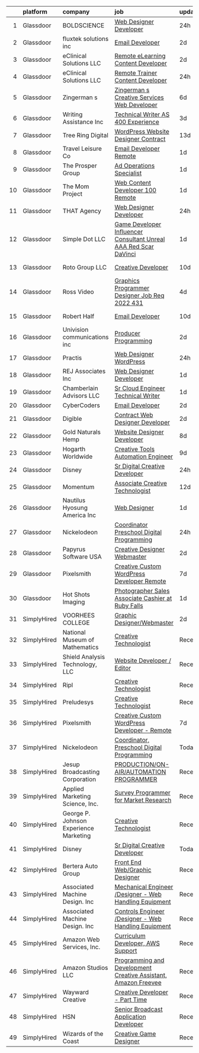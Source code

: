 

|    | platform    | company                                | job                                                                                                                                                                                                                                                                                                                                                                                                                                                                                                                                                                                                                                                                                                                                                                                                                                                                                                                                                                                                                                                                                                                                                                                                                                                                                                                                                      | update_time   | location             |
|---:|:------------|:---------------------------------------|:---------------------------------------------------------------------------------------------------------------------------------------------------------------------------------------------------------------------------------------------------------------------------------------------------------------------------------------------------------------------------------------------------------------------------------------------------------------------------------------------------------------------------------------------------------------------------------------------------------------------------------------------------------------------------------------------------------------------------------------------------------------------------------------------------------------------------------------------------------------------------------------------------------------------------------------------------------------------------------------------------------------------------------------------------------------------------------------------------------------------------------------------------------------------------------------------------------------------------------------------------------------------------------------------------------------------------------------------------------|:--------------|:---------------------|
|  1 | Glassdoor   | BOLDSCIENCE                            | [Web Designer Developer](https://www.glassdoor.com/partner/jobListing.htm?pos=123&ao=1136043&s=58&guid=00000181dc9a952f852f7983eda243de&src=GD_JOB_AD&t=SR&vt=w&ea=1&cs=1_926f3ef7&cb=1657263527532&jobListingId=1007990262833&jrtk=3-0-1g7e9l5aok60j801-1g7e9l5bagfp0800-9b582723f68ecd53-)                                                                                                                                                                                                                                                                                                                                                                                                                                                                                                                                                                                                                                                                                                                                                                                                                                                                                                                                                                                                                                                             | 24h           | Remote               |
|  2 | Glassdoor   | fluxtek solutions inc                  | [Email Developer](https://www.glassdoor.com/partner/jobListing.htm?pos=112&ao=1136043&s=58&guid=00000181dc9a952f852f7983eda243de&src=GD_JOB_AD&t=SR&vt=w&ea=1&cs=1_378dec33&cb=1657263527528&jobListingId=1007984862555&jrtk=3-0-1g7e9l5aok60j801-1g7e9l5bagfp0800-1c6e3ef8f3a17f53-)                                                                                                                                                                                                                                                                                                                                                                                                                                                                                                                                                                                                                                                                                                                                                                                                                                                                                                                                                                                                                                                                    | 2d            | Remote               |
|  3 | Glassdoor   | eClinical Solutions  LLC               | [Remote eLearning Content Developer](https://www.glassdoor.com/partner/jobListing.htm?pos=121&ao=1136043&s=58&guid=00000181dc9a952f852f7983eda243de&src=GD_JOB_AD&t=SR&vt=w&ea=1&cs=1_e41244d3&cb=1657263527532&jobListingId=1007986170902&jrtk=3-0-1g7e9l5aok60j801-1g7e9l5bagfp0800-2f50e8f542cac46f-)                                                                                                                                                                                                                                                                                                                                                                                                                                                                                                                                                                                                                                                                                                                                                                                                                                                                                                                                                                                                                                                 | 2d            | Mansfield, MA        |
|  4 | Glassdoor   | eClinical Solutions  LLC               | [Remote Trainer Content Developer](https://www.glassdoor.com/partner/jobListing.htm?pos=120&ao=1136043&s=58&guid=00000181dc9a952f852f7983eda243de&src=GD_JOB_AD&t=SR&vt=w&ea=1&cs=1_4f101c73&cb=1657263527532&jobListingId=1007991434122&jrtk=3-0-1g7e9l5aok60j801-1g7e9l5bagfp0800-809f21286c188d16-)                                                                                                                                                                                                                                                                                                                                                                                                                                                                                                                                                                                                                                                                                                                                                                                                                                                                                                                                                                                                                                                   | 24h           | Mansfield, MA        |
|  5 | Glassdoor   | Zingerman s                            | [Zingerman s Creative Services Web Developer](https://www.glassdoor.com/partner/jobListing.htm?pos=116&ao=1136043&s=58&guid=00000181dc9a952f852f7983eda243de&src=GD_JOB_AD&t=SR&vt=w&cs=1_0b39a854&cb=1657263527528&jobListingId=1007977772360&jrtk=3-0-1g7e9l5aok60j801-1g7e9l5bagfp0800-e499b32af42d88a0-)                                                                                                                                                                                                                                                                                                                                                                                                                                                                                                                                                                                                                                                                                                                                                                                                                                                                                                                                                                                                                                             | 6d            | Ann Arbor, MI        |
|  6 | Glassdoor   | Writing Assistance  Inc                | [Technical Writer   AS 400 Experience](https://www.glassdoor.com/partner/jobListing.htm?pos=107&ao=1110586&s=58&guid=00000181dc9a952f852f7983eda243de&src=GD_JOB_AD&t=SR&vt=w&ea=1&cs=1_5ef04dc2&cb=1657263527528&jobListingId=1007983079216&cpc=F4EED0218A761C36&jrtk=3-0-1g7e9l5aok60j801-1g7e9l5bagfp0800-c5e83108ab35280a--6NYlbfkN0CbyqwCxf7BnLAPLY6j6nCmjwAv0qpbHdzsE_kjzGwLanhvPn7Jo2Ri0sYZe4rF2P4OCsjxklCdxaYdykOCrcGe-qkEGTAiEtXOznV-M0GbUv-CgeiaVkM3soKFOTNG5XrwXVR3Cr1qzzP9RFcRcFfNed54kUrkmKLKjn8PudM64D9miQI-eVqKK0R9ix8zxqcOdEKqbqEnYsE6krpMEx4t6_-wABQdOXadW09FHvuUCHLiA9FQmZh-q5-6tJSp-yAsWI4vsdOZIJ2P7mwklx7fOEcnAJp7ymRx9od6pZJz-eRbp2FvcL_3GBYuZAtbVdfpElxHmgqa25OYhDoAuk7ht4NhxA0tS1jKX170mHSamkSTsyPM_-533URkhZ1zzFFu5f2mc0-_xztknmFKontMGgAhMBCKVaTUScOz7d7gZ5chTQRSlpQ90RqfbaopvM5WuotwFQqSUrtm5q2A-KpqtopBOtfbo9T6c5jdtRh2CvHyY6SGcFZ6tLABnbwcnyXL0kQobcCNow%3D%3D)                                                                                                                                                                                                                                                                                                                                                                                                                                                              | 3d            | Remote               |
|  7 | Glassdoor   | Tree Ring Digital                      | [WordPress Website Designer  Contract ](https://www.glassdoor.com/partner/jobListing.htm?pos=127&ao=1136043&s=58&guid=00000181dc9a952f852f7983eda243de&src=GD_JOB_AD&t=SR&vt=w&ea=1&cs=1_0d35173d&cb=1657263527533&jobListingId=1007961843957&jrtk=3-0-1g7e9l5aok60j801-1g7e9l5bagfp0800-7cb7325c95340e4d-)                                                                                                                                                                                                                                                                                                                                                                                                                                                                                                                                                                                                                                                                                                                                                                                                                                                                                                                                                                                                                                              | 13d           | Remote               |
|  8 | Glassdoor   | Travel   Leisure Co                    | [Email Developer   Remote  ](https://www.glassdoor.com/partner/jobListing.htm?pos=125&ao=1136043&s=58&guid=00000181dc9a952f852f7983eda243de&src=GD_JOB_AD&t=SR&vt=w&cs=1_9fb3428f&cb=1657263527533&jobListingId=1007987719084&jrtk=3-0-1g7e9l5aok60j801-1g7e9l5bagfp0800-df45235fbaa2db25-)                                                                                                                                                                                                                                                                                                                                                                                                                                                                                                                                                                                                                                                                                                                                                                                                                                                                                                                                                                                                                                                              | 1d            | Orlando, FL          |
|  9 | Glassdoor   | The Prosper Group                      | [Ad Operations Specialist](https://www.glassdoor.com/partner/jobListing.htm?pos=126&ao=1136043&s=58&guid=00000181dc9a952f852f7983eda243de&src=GD_JOB_AD&t=SR&vt=w&ea=1&cs=1_f0783ac7&cb=1657263527533&jobListingId=1007988974794&jrtk=3-0-1g7e9l5aok60j801-1g7e9l5bagfp0800-976a32c8e4b567ce-)                                                                                                                                                                                                                                                                                                                                                                                                                                                                                                                                                                                                                                                                                                                                                                                                                                                                                                                                                                                                                                                           | 1d            | Greenwood, IN        |
| 10 | Glassdoor   | The Mom Project                        | [Web Content Developer  100  Remote ](https://www.glassdoor.com/partner/jobListing.htm?pos=105&ao=1110586&s=58&guid=00000181dc9a952f852f7983eda243de&src=GD_JOB_AD&t=SR&vt=w&cs=1_905e02d1&cb=1657263527527&jobListingId=1007986758514&cpc=9DC6E4D8324653EE&jrtk=3-0-1g7e9l5aok60j801-1g7e9l5bagfp0800-6c82e3c00f9c4597--6NYlbfkN0BDp_epf89aHDQhKpPegNJQ_ldQpEFZQsM9OcONMGxWx6pU56EKHF58QjVdAUvn2gVF6Dd1zVS80qiiYrT6hoOprW7dR6-ZF7r8RZJa0F3JTSgZC-2E7-lr1oTq_DFlUD0FneIpAbcxnvg4bUqoEpqWOS4uNGMcRJlAdSOMdbmoaVpqUpdAwwpBP8m-axIOx4hH6nLABqwKDtooU4caI8I2XnYYBn7nN4bqey8AyIWKSYCr1j9Adagpf-ZeBhceX7yCgKa8pbB5ZVrInKP-RTivJ1f-vhRqZhSg7wEKO4P7U0A_06gWPylWJIAAj3ooYyx9gzB8Ajuty0Xu5Q2VKhIbnUm42nah9th3VAhF3ZXs_mNW1FxFeb3irvJTmsBnkcgSgIz-OwVJ8lBTn7vUxNEt2r9p7kMdcqxzJw04-AcgaVtNMoolDfAUPEziylDK0YmtXDm66UkYOVhUjetKjd5R1uoQh89T9OyTugWPV0cMkb6Q4sWNNs2WW_IlaJVeSpmbEVmvLiwFbFHaK3fH_XF2snf87nIFjQut3R8BlWv_S_1Q-JN3H4JyA6Sl_JJEtECWovd8C7x9KQ%3D%3D)                                                                                                                                                                                                                                                                                                                                                                                                    | 1d            | Remote               |
| 11 | Glassdoor   | THAT Agency                            | [Web Designer Developer](https://www.glassdoor.com/partner/jobListing.htm?pos=104&ao=1110586&s=58&guid=00000181dc9a952f852f7983eda243de&src=GD_JOB_AD&t=SR&vt=w&ea=1&cs=1_ea46b1db&cb=1657263527527&jobListingId=1007990020797&cpc=82B3195DA92CAF92&jrtk=3-0-1g7e9l5aok60j801-1g7e9l5bagfp0800-0c50c41ba30ab75e--6NYlbfkN0CNPXhQHeQmpFLG1zbnVry6FDwS6k36Zx3mOturxRE7VTwd-PHBCgegvK6MSUCpLPNO5VeDiSWy4Jg_X4vF36py9cvxKfHCa3YoYBIzWKw3WHI5I-J9NyizVTVDg5tcklXjn-A-4m5usbuY75GunOoLcnQEC6itfPuGb4uBUW9zcmWdS5i-3rDgLi_VQXhNEa9VgfEwb9VrDyFmNUmwf-IkaIc1sP9U4kt8ea9n-ThztVk-6zcj78ad1VoiNqPXaSsoPT2oRNUPW0WmIMYC2Xs_L_pBqyFTWw0kNlaFfS-492z5mm6OcUYVkpHGSpX5op2o28_mtAFMM1ssWLZ9IdT5CPkobIjKOIGCj6n_rU0EolDVGA5EbYFeW0K_A0tmKByFRvQWC40IV20R3ozVO2oUY2KrBjCVnua5HP_np2IHPN8pzTfBqxzVPvZOZmUnn5LQ7sKb1fgTNWd1954j5TdSxeFGa9PgHiumSmUCpv0fLX_SzSj8yVkI9NQS3UJO7-0%3D)                                                                                                                                                                                                                                                                                                                                                                                                                                                                                          | 24h           | West Palm Beach, FL  |
| 12 | Glassdoor   | Simple Dot LLC                         | [Game Developer Influencer   Consultant  Unreal  AAA  Red Scar  DaVinci ](https://www.glassdoor.com/partner/jobListing.htm?pos=101&ao=1110586&s=58&guid=00000181dc9a952f852f7983eda243de&src=GD_JOB_AD&t=SR&vt=w&ea=1&cs=1_db1848b1&cb=1657263527527&jobListingId=1007988169468&cpc=F5E96E35A1725171&jrtk=3-0-1g7e9l5aok60j801-1g7e9l5bagfp0800-ea5796f865d45b2b--6NYlbfkN0BkSfjZlGN18gGtpPg_86ZemVYx4Wh63Xcamy2Q7-7wZ-kin33G1bwa6GZPxrqSHHz--SXSexNnOl5TpH3iKffomPqSxWywkMvBVfj8_1dHgt1X1sxFsX2CQ3Yp8jeLenVdGl8MCLpVwCP3CBbXsZinkrMGelfkvibICkQIKwvALSEFv-9xIQvqZ2ahKLy97iksLsowU3V5EsakaAhlxx44qyIAiom6ZmriHK7jSYLz02AuRhQBh42wtJKfq6Yhof5Zw1PYC26V-ZCNJFcBgL54ACyrvwjFy4KEU1DdSAqTz0nJLmGrIe2Iay7V3JcjIraR9QoDOZXZMdR3W-aH9Vg6u9VwzRvchcR6SOv1cFaqmtZYp1y_VcTX93pXGHiLBQGRIWHN-JnMwKsJmlKB3V71_6AfrLr5nlp3GuIUlBFph87cg6628cuIEuubHJzWg6PxtQxCBW3arC3qfEt8Pa85ULc6GHESz5HQcHchWdJGZkYoI4pkdw_yefp393G19Mo%3D)                                                                                                                                                                                                                                                                                                                                                                                                                                         | 1d            | Remote               |
| 13 | Glassdoor   | Roto Group LLC                         | [Creative Developer](https://www.glassdoor.com/partner/jobListing.htm?pos=119&ao=1136043&s=58&guid=00000181dc9a952f852f7983eda243de&src=GD_JOB_AD&t=SR&vt=w&ea=1&cs=1_454e3958&cb=1657263527529&jobListingId=1007967008548&jrtk=3-0-1g7e9l5aok60j801-1g7e9l5bagfp0800-908299c00590ae69-)                                                                                                                                                                                                                                                                                                                                                                                                                                                                                                                                                                                                                                                                                                                                                                                                                                                                                                                                                                                                                                                                 | 10d           | Columbus, OH         |
| 14 | Glassdoor   | Ross Video                             | [Graphics Programmer   Designer  Job Req  2022 431 ](https://www.glassdoor.com/partner/jobListing.htm?pos=122&ao=1136043&s=58&guid=00000181dc9a952f852f7983eda243de&src=GD_JOB_AD&t=SR&vt=w&ea=1&cs=1_a4d962c6&cb=1657263527532&jobListingId=1007981036661&jrtk=3-0-1g7e9l5aok60j801-1g7e9l5bagfp0800-79d5b95c2834f072-)                                                                                                                                                                                                                                                                                                                                                                                                                                                                                                                                                                                                                                                                                                                                                                                                                                                                                                                                                                                                                                 | 4d            | Remote               |
| 15 | Glassdoor   | Robert Half                            | [Email Developer](https://www.glassdoor.com/partner/jobListing.htm?pos=110&ao=1110586&s=58&guid=00000181dc9a952f852f7983eda243de&src=GD_JOB_AD&t=SR&vt=w&ea=1&cs=1_4ecbd227&cb=1657263527529&jobListingId=1007966987917&cpc=3DB599BF2F4828F0&jrtk=3-0-1g7e9l5aok60j801-1g7e9l5bagfp0800-08570e393c51694f--6NYlbfkN0CpzDdaQkua3np5pkmj49lKioZwmwxQ-yx5plwbYmV_M5St0DD8rCm1b97fu_mRPTT0lX9fIyOGuKZAagrYpKe9kmVzJG0uc1dRY7ZhFZ2MacIHCknr7RtkoHkGKQB2stR3LEPv25-qcAvPVUzTxutNrVTz7leryGygVgH6ADYWPkuYiKSf2bzRttXRB2TVq6Am65Ssk20pU-5UdaEguUFDyW8dsvR48n42ZpHp-Cjj394gcwyaDZTbQe1KsAvTowfBhM397y-XOLhzVV53UADWDGYt0IRVv-h4ttJ7vqiv-pYIK-mfoiX7f3sjIX93bHR874WquwBh7baiWrOFj03bKXMojqkForFIpMNG31b4Jq-gwscgOqosYA69wGPv40lcS767v0bRQBWkzYYoHKrkTCYZ8gmH-_dfpcT2vGBDHj4fwn6WQrR9Jcn-OT9RcjH_CfCbAK4EXdoFMeYEK5oxLqYwZLoJkbnCpfEfgbyKDGG8sv_qweSVonR_BKN6D4Hf_qG3F6nTaUmtij7LBzXUKtgbPyePPMwPFn1l0z9HkS8A9z31wBqo)                                                                                                                                                                                                                                                                                                                                                                                                                                               | 10d           | Minneapolis, MN      |
| 16 | Glassdoor   | Univision communications inc           | [Producer  Programming](https://www.glassdoor.com/partner/jobListing.htm?pos=115&ao=1136043&s=58&guid=00000181dc9a952f852f7983eda243de&src=GD_JOB_AD&t=SR&vt=w&cs=1_385c8c58&cb=1657263527528&jobListingId=1007985031234&jrtk=3-0-1g7e9l5aok60j801-1g7e9l5bagfp0800-141e9ef6fbe0223a-)                                                                                                                                                                                                                                                                                                                                                                                                                                                                                                                                                                                                                                                                                                                                                                                                                                                                                                                                                                                                                                                                   | 2d            | Miami, FL            |
| 17 | Glassdoor   | Practis                                | [Web Designer   WordPress](https://www.glassdoor.com/partner/jobListing.htm?pos=102&ao=1110586&s=58&guid=00000181dc9a952f852f7983eda243de&src=GD_JOB_AD&t=SR&vt=w&ea=1&cs=1_87959efb&cb=1657263527527&jobListingId=1007989893537&cpc=BCC169F53084E245&jrtk=3-0-1g7e9l5aok60j801-1g7e9l5bagfp0800-b83e3ad3f0244a34--6NYlbfkN0CPEiJEzZq4I_K6S6Q9VC1QMfIsI0INZ1UYi7vjgDL48do-bvsq3-GMN3KEosZIajNSI3JzVhNe65qgyXMt7z25L10GIP3zLiv2g09gd65qqfFZ_Py2byReBGzq0Rasw6PkH8gjqqIArsTaBnCQfIq9tYeDe5RkGKuQnPk_XU-t--RW9d9SmnVKmNuTlQyHDE6dosj-zUkD4SGq9e4_YNGvZQ824Kq9sHzI4zLOZqVwt-RfVoWX8-IoHjZ6GVURkSW8c8QVGJo77vkO0yDjnpbxPPs3aJPElAOHhwsrF6oeVgd54EC7Z_J2_lCDr1w36ccO-xGWbWPcY69yR3gy2pUU8e-2BlR0HK7iUy72K6cSTRBxEPOC5kzo0IGnfBk5Y7j2NBz-dJ8N12egnnj4SqokyO7UY71S_8-D7_cAzm-fkQy4f0a9uu61ohGFavozWHCGWCgegFcHybuAtk4NF1qhiwzp2OFIKuTpy_oE5VpKRRVYiHaXR-cSQD-x10Y68_A%3D)                                                                                                                                                                                                                                                                                                                                                                                                                                                                                        | 24h           | Charlotte, NC        |
| 18 | Glassdoor   | REJ   Associates  Inc                  | [Web Designer Developer](https://www.glassdoor.com/partner/jobListing.htm?pos=106&ao=1110586&s=58&guid=00000181dc9a952f852f7983eda243de&src=GD_JOB_AD&t=SR&vt=w&ea=1&cs=1_f971ef9c&cb=1657263527527&jobListingId=1007988000128&cpc=155EB9D5185558AF&jrtk=3-0-1g7e9l5aok60j801-1g7e9l5bagfp0800-052e4508faa82851--6NYlbfkN0AF_bfm7gzr-f4HtFIOaurJ6VoJjpjfwwjpbPTStdJTja__rm5RFnvmIqP4IgP5Pe_UU-mMrW9psE_3WYuQ8Ej17TjZ_ZnA4Ef1kqQtaP5Yhw0aYQ7OXMBUsZ5R6ikwFO_ZxKqfT8jnjqHckvi7M8tWk6QVmuJpZbrDpHBnb4jmRTPIj_Jz4SB2dieVRmJsAOkKbkVa_NoE_WBxW3UoaWYeHUMjWp4696hH9znAefgat0H16nqyTTA7Qf86hqIA9BVHyFVSUU2IQdZj2WcwoB4wrFJN8_IWlcQDpjG40tI3HptKb6K2BxBXi_LAtMR5xCEKJlHYRXpmMqSzvyRl1pfXQAF6M_fPyt1eqVIg1KhRWzTQxnCVX-w9ey5S7F0S3x1ar_HliwFBznbocCUFDYjeFVNFTlcP2K7maF0jk7YuZftcCeSvRKkau6igo7vqzftcW2C5U1N2RldZvFLxt8U8HLcCpd2aP5urz_P_LpzntqtzqyOMhmckbxX3huOCLT4%3D)                                                                                                                                                                                                                                                                                                                                                                                                                                                                                          | 1d            | Fort Meade, MD       |
| 19 | Glassdoor   | Chamberlain Advisors LLC               | [Sr  Cloud Engineer   Technical Writer](https://www.glassdoor.com/partner/jobListing.htm?pos=108&ao=1110586&s=58&guid=00000181dc9a952f852f7983eda243de&src=GD_JOB_AD&t=SR&vt=w&ea=1&cs=1_c8d7cabb&cb=1657263527528&jobListingId=1007988318577&cpc=8A48E7D5890B96AC&jrtk=3-0-1g7e9l5aok60j801-1g7e9l5bagfp0800-ca89abcd5e03d050--6NYlbfkN0BQTv-RBlFqOUTGJDM9bmyVsbFrrtwBOBspE1hX8D6Q4-fdJwmOdTuHVG0bFerBQ6tn80tXyDNGnmz8q695TTZv-hyxqIMqobBUP4bB43MtxtJUgbpvcdiDvWGUrciKa2oQvrb3mLOanWk-6AZsFVY4wThxfuJnBUuSXoxw_7UGhZm2QMTMxCE4tqgVTj6KynXr_OnoGvY78zPyyqL3wpCbz03ymDOR_TfIyC0fJHQWBo5jQeLh9QXGHcPChTLtOvL8H00dGk0OSbjNT_3qDFhMeRucNAw9Q3twEs4ck8WbfUYHTd1Wi7z8PZhVcV6JiObRMufAF7YOg0S_hMM2UEyaQTR1L9iA8RE54zlRP-q1lynMpc5g-rv7ZDyjDGHjx09MVGyHi8GMr9BZxvrQ4fQ90w6P7kAqwkxjAvUkGQW42V8kI2yMFDiuImtjcVBGNdbA-OMon8Nthiq_tFskreHe5UeQdILWmXmx8IUw-ITWsTUGg4aHnIlo5kQKfLkeTdeofn7rmG6d5318-gn8UcdZ)                                                                                                                                                                                                                                                                                                                                                                                                                                                         | 1d            | Deerfield, IL        |
| 20 | Glassdoor   | CyberCoders                            | [Email Developer](https://www.glassdoor.com/partner/jobListing.htm?pos=111&ao=1110586&s=58&guid=00000181dc9a952f852f7983eda243de&src=GD_JOB_AD&t=SR&vt=w&ea=1&cs=1_e182a419&cb=1657263527528&jobListingId=1007985385935&cpc=2CAED5C921A5F994&jrtk=3-0-1g7e9l5aok60j801-1g7e9l5bagfp0800-132a06b16a99e20f--6NYlbfkN0CpFJQzrgRR8WqXWK1qKKEqALWJw739KlKqr2H-MSI4eoBlI4EFrmor2FYZMP3muM3nsBG02Gh-cXh20oXEQohCi0lW1kUVq2_pXkesGpGZA_EyWd1KkbEJQ6OO_Si21N7R1RKmv8ojxKUA5xX2BZ1aA15FUnzr3_r_P8FcYLpTi6yY1wRra_0TiXtJMtVjCQW_rPUN0l-4vWFy__C8GZjW7T_eaRJnywFcGGUKDpu3MbByf9vi9ulbweyzSaSpled9OAKNv9NX1a2mh_1axrAi3rSNdvNWDHyYed2osZ9UCAOw3nMM1INzoH8_8g_FQQ2-DVwtqUJ4WzX3dDHQ2E2zY37ib0wvpTyM2F75PpmeyKp-nvuENDexSH9K2RT0DqcUuUzq8A3L08izg_2dMfgStNEwGzHDblbRmHPVBlGIyI613MRCFEkFqsCG8dc4vY1LcYF34NOg1L62hURN9uG4KWGDadJE4tqXYjLTCmVp1U4o-i7LigGB_9dqMmCb1R6BENXgwL-56FZat64obnDKCihZEKSEQ2gbhOecybotiWdky__gwJ6iDlMrDNYSKvbPVx5IUa97O-HhiJRorTKfWarFvxDeX5RAwKq9Xspt6QKqV0lkt-Z0RrGnmPiSpNXZuvz9E07n-mHVLt-asClNsoNFfCSA1lHwkf1keVABPH4ep0YPHiavaocBvh7xJUtCCuDUM-Hf3t3nYabqR3AiP6o4T6x7LHRapHDd6Swj_UCRXg-gvMt9AHXWfXvX2FQ6Vy72vb2C5an3P3CMZW5AAM3i049PhRazTjbCiOIs_5ubJKZ1lN2JFd-gC4Ldi7mraYWHxAIb3zZZGoIaTXaxLLMXyV_54BHSRlIrmiQMdH_ZNPe2cnh6byZ1BV8fYLJbwF8z9R4FH6eH_rXYMdwSBjaT0pFPgm5D-vZBMBk4k3Tf5b0foxmiBFKZi_C_LRWqHHv06Beqw7IzE5iwcsp12qjB3QECi94%3D) | 2d            | Atlanta, GA          |
| 21 | Glassdoor   | Digible                                | [Contract Web Designer Developer](https://www.glassdoor.com/partner/jobListing.htm?pos=117&ao=1136043&s=58&guid=00000181dc9a952f852f7983eda243de&src=GD_JOB_AD&t=SR&vt=w&ea=1&cs=1_7242822d&cb=1657263527529&jobListingId=1007986118313&jrtk=3-0-1g7e9l5aok60j801-1g7e9l5bagfp0800-e318e2dbc3f9b5b6-)                                                                                                                                                                                                                                                                                                                                                                                                                                                                                                                                                                                                                                                                                                                                                                                                                                                                                                                                                                                                                                                    | 2d            | Denver, CO           |
| 22 | Glassdoor   | Gold Naturals Hemp                     | [Website Designer Developer](https://www.glassdoor.com/partner/jobListing.htm?pos=128&ao=1136043&s=58&guid=00000181dc9a952f852f7983eda243de&src=GD_JOB_AD&t=SR&vt=w&ea=1&cs=1_d6b2ee9c&cb=1657263527533&jobListingId=1007970947546&jrtk=3-0-1g7e9l5aok60j801-1g7e9l5bagfp0800-d1b3ad55563907bc-)                                                                                                                                                                                                                                                                                                                                                                                                                                                                                                                                                                                                                                                                                                                                                                                                                                                                                                                                                                                                                                                         | 8d            | Provo, UT            |
| 23 | Glassdoor   | Hogarth Worldwide                      | [Creative Tools  Automation Engineer ](https://www.glassdoor.com/partner/jobListing.htm?pos=124&ao=1136043&s=58&guid=00000181dc9a952f852f7983eda243de&src=GD_JOB_AD&t=SR&vt=w&ea=1&cs=1_6b14be50&cb=1657263527533&jobListingId=1007968880570&jrtk=3-0-1g7e9l5aok60j801-1g7e9l5bagfp0800-c3360dd7e5285338-)                                                                                                                                                                                                                                                                                                                                                                                                                                                                                                                                                                                                                                                                                                                                                                                                                                                                                                                                                                                                                                               | 9d            | Sunnyvale, CA        |
| 24 | Glassdoor   | Disney                                 | [Sr Digital Creative Developer](https://www.glassdoor.com/partner/jobListing.htm?pos=103&ao=1110586&s=58&guid=00000181dc9a952f852f7983eda243de&src=GD_JOB_AD&t=SR&vt=w&cs=1_61d79ae6&cb=1657263527527&jobListingId=1007991366663&cpc=47CFDC01B3F81FAC&jrtk=3-0-1g7e9l5aok60j801-1g7e9l5bagfp0800-f896c20340fa27d8--6NYlbfkN0DAFTyt7pbDCC2JPO79CSdi1dIb81yjczP5qsKcZIxgiRd1qisRd4re16D_VG3-wzUmZso8q9AdBM1iQYCWp-hbaCBTMu0jbeS3oGCfHXQc8gWjnRcrneDp04aLNSRuZ6rKtsaUl2o1tq8gl992pFfqLqnH2jYyGGF40AbQ1ecVufgCjoDi-PRbuCT7OTvK5VEqXsY3MCaYsOAHlfAdFAWp3c7FI-KrBvcn8oL4wMuTxc-XnS9JLvpmDhkNZ6IWMRk3ebKYL1wpan5ipKxsaiUCkJwsLuChIRTsNIZ_xyNRwlFb1sOtRHk6P7Ylhu71JKhvIHD8Xwyfz1R2YvHbzJACdn_mQL54ha4YXlFpBEVqcAa9c7m0Ux8q7-ZUuH2rjwM9CkTAgnBkMyoiJhk77uNtbafhkl4DVQq_LZ5eNjtQl-GAMs5W9G_eFZY1g6B_Z7gOa2ZfbSXoEg%3D%3D)                                                                                                                                                                                                                                                                                                                                                                                                                                                                                                                                          | 24h           | Jacksonville, FL     |
| 25 | Glassdoor   | Momentum                               | [Associate Creative Technologist](https://www.glassdoor.com/partner/jobListing.htm?pos=114&ao=1136043&s=58&guid=00000181dc9a952f852f7983eda243de&src=GD_JOB_AD&t=SR&vt=w&ea=1&cs=1_6c4a9e70&cb=1657263527528&jobListingId=1007962939629&jrtk=3-0-1g7e9l5aok60j801-1g7e9l5bagfp0800-ff42c8cfaff0c76f-)                                                                                                                                                                                                                                                                                                                                                                                                                                                                                                                                                                                                                                                                                                                                                                                                                                                                                                                                                                                                                                                    | 12d           | Atlanta, GA          |
| 26 | Glassdoor   | Nautilus Hyosung America Inc           | [Web Designer](https://www.glassdoor.com/partner/jobListing.htm?pos=129&ao=1136043&s=58&guid=00000181dc9a952f852f7983eda243de&src=GD_JOB_AD&t=SR&vt=w&ea=1&cs=1_468689e4&cb=1657263527533&jobListingId=1007987801906&jrtk=3-0-1g7e9l5aok60j801-1g7e9l5bagfp0800-0f791cae1e447fcc-)                                                                                                                                                                                                                                                                                                                                                                                                                                                                                                                                                                                                                                                                                                                                                                                                                                                                                                                                                                                                                                                                       | 1d            | Miamisburg, OH       |
| 27 | Glassdoor   | Nickelodeon                            | [Coordinator  Preschool Digital Programming](https://www.glassdoor.com/partner/jobListing.htm?pos=118&ao=1136043&s=58&guid=00000181dc9a952f852f7983eda243de&src=GD_JOB_AD&t=SR&vt=w&cs=1_ee0d7f40&cb=1657263527529&jobListingId=1007990986768&jrtk=3-0-1g7e9l5aok60j801-1g7e9l5bagfp0800-da969938fc3dc7f2-)                                                                                                                                                                                                                                                                                                                                                                                                                                                                                                                                                                                                                                                                                                                                                                                                                                                                                                                                                                                                                                              | 24h           | New York, NY         |
| 28 | Glassdoor   | Papyrus Software USA                   | [Creative Designer Webmaster](https://www.glassdoor.com/partner/jobListing.htm?pos=130&ao=1136043&s=58&guid=00000181dc9a952f852f7983eda243de&src=GD_JOB_AD&t=SR&vt=w&ea=1&cs=1_568d8d57&cb=1657263527534&jobListingId=1007984443702&jrtk=3-0-1g7e9l5aok60j801-1g7e9l5bagfp0800-afed7fc09b07241a-)                                                                                                                                                                                                                                                                                                                                                                                                                                                                                                                                                                                                                                                                                                                                                                                                                                                                                                                                                                                                                                                        | 2d            | Southlake, TX        |
| 29 | Glassdoor   | Pixelsmith                             | [Creative Custom WordPress Developer   Remote](https://www.glassdoor.com/partner/jobListing.htm?pos=113&ao=1136043&s=58&guid=00000181dc9a952f852f7983eda243de&src=GD_JOB_AD&t=SR&vt=w&ea=1&cs=1_ed51a307&cb=1657263527528&jobListingId=1007973883449&jrtk=3-0-1g7e9l5aok60j801-1g7e9l5bagfp0800-9ace6d2b283665ed-)                                                                                                                                                                                                                                                                                                                                                                                                                                                                                                                                                                                                                                                                                                                                                                                                                                                                                                                                                                                                                                       | 7d            | Remote               |
| 30 | Glassdoor   | Hot Shots Imaging                      | [Photographer Sales Associate Cashier at Ruby Falls](https://www.glassdoor.com/partner/jobListing.htm?pos=109&ao=1110586&s=58&guid=00000181dc9a952f852f7983eda243de&src=GD_JOB_AD&t=SR&vt=w&ea=1&cs=1_92dd8d75&cb=1657263527528&jobListingId=1007987509989&cpc=1CBFC3E34E2A31FF&jrtk=3-0-1g7e9l5aok60j801-1g7e9l5bagfp0800-a8573b23d6a70d9c--6NYlbfkN0DZ-WRCvVQopeozYGXyDVjaHo0rSGSD3IBZmarR83t3C0FOxNYMo55UwXD6WYUtjyMOTxBdGSoJJWxwttrIlTfJUtnBAvqVSo0NcuvWLhFWUiCQ2JLJNZYSpv5Ag-Sc7fCHay0LUqdNsT_M6-uyo2GfrhZPQCTrw7YCZf1uNCmuWsUQfL_wuTccWK8fUu6IUTqqzq7XX7WLfCl0iP65JH1A-v_HryJ_fGjnwUW_pSjeS-7WZTl_Y2h5mkgsu7h5LDEiki7wn_uuDWppg9cvKtRco1x2aGofxJpUdEmwYxerTozi-SAAtcjVpo6A8hTf4cuuW5zm64hk54OaugULHDUqq_nkbyQrsL0vPcm_YGX9fzcr5xj9uIl_L2yNO7tXv4L945jwRHbXmwZ9N-N2j2IuVgCvoVQGbtIIie9vS6V3JQgW-wZqL271RcGPPvBCOta46J2F-SR9mFXKswKbVD4Tu_UjOiBdQpLNbl1bQlKxOeYLBvICMSZ6f8NCzF5ycjo%3D)                                                                                                                                                                                                                                                                                                                                                                                                                                                              | 1d            | Chattanooga, TN      |
| 31 | SimplyHired | VOORHEES COLLEGE                       | [Graphic Designer/Webmaster](https://www.simplyhired.com/job/2g0Nv9s1E8UHo4r8tAvfJ0ANU4QYe9I71BLdoyEootOLlTIGARzczw?q=creative+programmer)                                                                                                                                                                                                                                                                                                                                                                                                                                                                                                                                                                                                                                                                                                                                                                                                                                                                                                                                                                                                                                                                                                                                                                                                               | 2d            | Denmark, SC          |
| 32 | SimplyHired | National Museum of Mathematics         | [Creative Technologist](https://www.simplyhired.com/job/sE6-3zgA8VDVvW5GwhwkFx8RfrNKFrHPFlbOZU9CLlGmzR7Hc7maQg?q=creative+programmer)                                                                                                                                                                                                                                                                                                                                                                                                                                                                                                                                                                                                                                                                                                                                                                                                                                                                                                                                                                                                                                                                                                                                                                                                                    | Recently      | New York, NY         |
| 33 | SimplyHired | Shield Analysis Technology, LLC        | [Website Developer / Editor](https://www.simplyhired.com/job/aB_9o3xir3qpJy5syTIy2N694yL97Zoc3Ew6O-NDkbfiG9ogOTDF1A?q=creative+programmer)                                                                                                                                                                                                                                                                                                                                                                                                                                                                                                                                                                                                                                                                                                                                                                                                                                                                                                                                                                                                                                                                                                                                                                                                               | Recently      | Fort Belvoir, VA     |
| 34 | SimplyHired | Ripl                                   | [Creative Technologist](https://www.simplyhired.com/job/J_DQnaDS8NaduJ5Fi6ISNaC6WW7Pk_hX8iLOMUSNwZE7GHCRia9GGQ?q=creative+programmer)                                                                                                                                                                                                                                                                                                                                                                                                                                                                                                                                                                                                                                                                                                                                                                                                                                                                                                                                                                                                                                                                                                                                                                                                                    | Recently      | Snohomish County, WA |
| 35 | SimplyHired | Preludesys                             | [Creative Technologist](https://www.simplyhired.com/job/gWLS3W_yoYTnc63byjXSYCjdqN7zlievB5bt9eEa3_5M-KrgPNPSWQ?q=creative+programmer)                                                                                                                                                                                                                                                                                                                                                                                                                                                                                                                                                                                                                                                                                                                                                                                                                                                                                                                                                                                                                                                                                                                                                                                                                    | Recently      | Remote               |
| 36 | SimplyHired | Pixelsmith                             | [Creative Custom WordPress Developer - Remote](https://www.simplyhired.com/job/CSMe5ZOiD_hcyiyf1R0d0crfmboeiyB266PClwOQXhmqnPgx6T0RvA?q=creative+programmer)                                                                                                                                                                                                                                                                                                                                                                                                                                                                                                                                                                                                                                                                                                                                                                                                                                                                                                                                                                                                                                                                                                                                                                                             | 7d            | Remote               |
| 37 | SimplyHired | Nickelodeon                            | [Coordinator, Preschool Digital Programming](https://www.simplyhired.com/job/zjGIN0AQEK4Mek6E9JIeFmnf4GXLuMNXHaDs649d6iHRAU0x3Gxs6w?q=creative+programmer)                                                                                                                                                                                                                                                                                                                                                                                                                                                                                                                                                                                                                                                                                                                                                                                                                                                                                                                                                                                                                                                                                                                                                                                               | Today         | New York, NY         |
| 38 | SimplyHired | Jesup Broadcasting Corporation         | [PRODUCTION/ON-AIR/AUTOMATION PROGRAMMER](https://www.simplyhired.com/job/MiBPMzS6j_QoT1YrMKbk5GBZUA5A1FVA_R0thz279o71Q2ZWVp7GUA?q=creative+programmer)                                                                                                                                                                                                                                                                                                                                                                                                                                                                                                                                                                                                                                                                                                                                                                                                                                                                                                                                                                                                                                                                                                                                                                                                  | Recently      | Jesup, GA            |
| 39 | SimplyHired | Applied Marketing Science, Inc.        | [Survey Programmer for Market Research](https://www.simplyhired.com/job/A-Bxwez-c3OfhmtcPfwFC6Q5KsD0jWKy09UygvSoEK4mjMGB6MQ_nA?q=creative+programmer)                                                                                                                                                                                                                                                                                                                                                                                                                                                                                                                                                                                                                                                                                                                                                                                                                                                                                                                                                                                                                                                                                                                                                                                                    | Recently      | Remote               |
| 40 | SimplyHired | George P. Johnson Experience Marketing | [Creative Technologist](https://www.simplyhired.com/job/X8yVov9aKQcnZfj5dHgeC53AnCX_OFkaPB8wd4BbpnddN5BPBgRckg?q=creative+programmer)                                                                                                                                                                                                                                                                                                                                                                                                                                                                                                                                                                                                                                                                                                                                                                                                                                                                                                                                                                                                                                                                                                                                                                                                                    | Recently      | San Francisco, CA    |
| 41 | SimplyHired | Disney                                 | [Sr Digital Creative Developer](https://www.simplyhired.com/job/FEVSSrfRSUDjTERt9FwvY5_4Lu2sADob0pNNfVFtUFq3kBroGq8iPA?q=creative+programmer)                                                                                                                                                                                                                                                                                                                                                                                                                                                                                                                                                                                                                                                                                                                                                                                                                                                                                                                                                                                                                                                                                                                                                                                                            | Today         | Jacksonville, FL     |
| 42 | SimplyHired | Bertera Auto Group                     | [Front End Web/Graphic Designer](https://www.simplyhired.com/job/UoHmf3PWPUcvpeJJyeUWMXOyfiqSiGnk_um5E1ECAcFdNGzGCiyBzA?q=creative+programmer)                                                                                                                                                                                                                                                                                                                                                                                                                                                                                                                                                                                                                                                                                                                                                                                                                                                                                                                                                                                                                                                                                                                                                                                                           | Recently      | West Springfield, MA |
| 43 | SimplyHired | Associated Machine Design. Inc         | [Mechanical Engineer /Designer - Web Handling Equipment](https://www.simplyhired.com/job/jJj9gw0iP4EQzKV7UmabIIGtBE8RPVYcps_lUc__1rAV86PhDEkalw?q=creative+programmer)                                                                                                                                                                                                                                                                                                                                                                                                                                                                                                                                                                                                                                                                                                                                                                                                                                                                                                                                                                                                                                                                                                                                                                                   | Recently      | Green Bay, WI        |
| 44 | SimplyHired | Associated Machine Design. Inc         | [Controls Engineer /Designer - Web Handling Equipment](https://www.simplyhired.com/job/iK0kyM3IlVtiPO41wje1x2-evlu3rt5ztJr6E_2pjcvfffQPX3zl5g?q=creative+programmer)                                                                                                                                                                                                                                                                                                                                                                                                                                                                                                                                                                                                                                                                                                                                                                                                                                                                                                                                                                                                                                                                                                                                                                                     | Recently      | Green Bay, WI        |
| 45 | SimplyHired | Amazon Web Services, Inc.              | [Curriculum Developer, AWS Support](https://www.simplyhired.com/job/HK8u_W1s0Qj0XDr9nNnkhPX9sMTG6alrgg3-o7yRflu5mLBMl-pugg?q=creative+programmer)                                                                                                                                                                                                                                                                                                                                                                                                                                                                                                                                                                                                                                                                                                                                                                                                                                                                                                                                                                                                                                                                                                                                                                                                        | Recently      | Remote               |
| 46 | SimplyHired | Amazon Studios LLC                     | [Programming and Development Creative Assistant, Amazon Freevee](https://www.simplyhired.com/job/yNrk7mYjKYOjOL7KBmBdthCLJliSBuCoIVG9OrZuTeL4gU1eXnAnBw?q=creative+programmer)                                                                                                                                                                                                                                                                                                                                                                                                                                                                                                                                                                                                                                                                                                                                                                                                                                                                                                                                                                                                                                                                                                                                                                           | Recently      | Culver City, CA      |
| 47 | SimplyHired | Wayward Creative                       | [Creative Developer - Part Time](https://www.simplyhired.com/job/q3vrO9Z4pUIh14VjHVVllHF_ysh9GzkcpvNoMHlALIW8clhPPytz-Q?q=creative+programmer)                                                                                                                                                                                                                                                                                                                                                                                                                                                                                                                                                                                                                                                                                                                                                                                                                                                                                                                                                                                                                                                                                                                                                                                                           | Recently      | Remote               |
| 48 | SimplyHired | HSN                                    | [Senior Broadcast Application Developer](https://www.simplyhired.com/job/l5Iont4S6BsiyCZ7wcL0mjV7SCryH52Fi524bwGJ3Wwd1j8D_8Om8Q?q=creative+programmer)                                                                                                                                                                                                                                                                                                                                                                                                                                                                                                                                                                                                                                                                                                                                                                                                                                                                                                                                                                                                                                                                                                                                                                                                   | Recently      | Saint Petersburg, FL |
| 49 | SimplyHired | Wizards of the Coast                   | [Creative Game Designer](https://www.simplyhired.com/job/3U5NPAcld9zZ3VOc-NItCD-NzNvgqaZqPjmcmGZRZsaeN5WygOP2eA?q=creative+programmer)                                                                                                                                                                                                                                                                                                                                                                                                                                                                                                                                                                                                                                                                                                                                                                                                                                                                                                                                                                                                                                                                                                                                                                                                                   | Recently      | Renton, WA           |